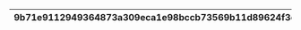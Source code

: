 |9b71e9112949364873a309eca1e98bccb73569b11d89624f3e1ef89bf73c2ba5|fdfb228ae2b680704c4ebb9556264729690db72f0bcd4cc28fb9e2bc87785c4a|e6a0bc600dad2892c9c2a261ffd5242f3c3c9012149c2129fbb1c523a3c58cd5|eda7a2ea967ba4e5236687eb216bacdfafe9cc2f9583d1b48d6a12f7b8c4c120|9e44be682582da6e495cbf7ae511b1209b2fda72c811c4cbbef2866be7ba7d68|ae3238585e3ce3c45890ab59f7dad8488171b0ee341cf969c277f8aee76f7d3b|07053bfa96ff0faefdc5509b4fee0c839f4ea72eb40a152ed3cb71a22cc97ae2|faac2b25b1611445b25a70be91c40617d0faeb8ca4b35d641546c59a6abc4be5|b21d2e83541af610a8b7fce620fc8fda4e757f759b96c59b13e736590182c01c|2e9cd461b720ae4dc7e41372957cd05579a3abd6c316954114ac6f065878ecc9|573908a464037bc771e4ea3a09026a5ce460860fdc1d1d69aa55c9bb48ca78a7|68414c408ac63baba6efe54e407a850da5618bfa40ba69a00577d9224370deb7|3199fef4e326316b752313354ad59335f74a471ac1ae006c77ee95b46acb0184|94bd3c7d701291fdc8cb3327007b65f7177458eab776ffcaacd36edd24f463c6|ba4838bef5ae8d6629fcf38b11f38a4dabdbc223901801d08cd9058c899b823e|f691eb09d871145f690d1adcbe1ccf171f2000223d3428efb0298fedc8063bca|a3e77944dfc92421a070107608a8f957a99d09a95bfc79cb4f7177c49dea2c46|10a2836e9159c76ab7b629fca86a2a77523ef100eec8b13399cbc51ac7c3043b|d9459a144ceb4e8ae33ff8d3ead40d383a3986bc76dbcad406c1f48b2af49dad|a66193b4e0ed7f86f555808c7db4ec55cc2370612933031e48acafe02777cd5a|ce438f05032353911e235692b1297e41da7d28b2ae86cc737c1590bf63c254ae|
| --- | --- | --- | --- | --- | --- | --- | --- | --- | --- | --- | --- | --- | --- | --- | --- | --- | --- | --- | --- | --- |